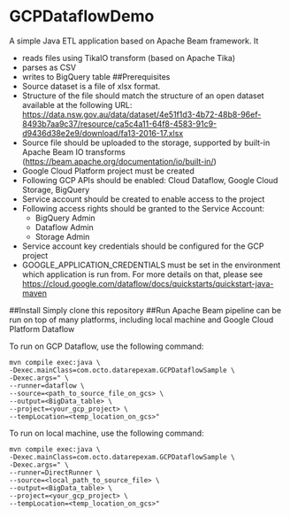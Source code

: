 # GCPDataflowDemo

A simple Java ETL application based on Apache Beam framework.
It 
 - reads files using TikaIO transform (based on Apache Tika)
 - parses as CSV 
 - writes to BigQuery table
##Prerequisites
 - Source dataset is a file of xlsx format. 
 - Structure of the file should match the structure of an open dataset available at the following URL:
 https://data.nsw.gov.au/data/dataset/4e51f1d3-4b72-48b8-96ef-8493b7aa9c37/resource/ca5c4a11-64f8-4583-91c9-d9436d38e2e9/download/fa13-2016-17.xlsx
 - Source file should be uploaded to the storage, supported by built-in Apache Beam IO transforms (https://beam.apache.org/documentation/io/built-in/)
 - Google Cloud Platform project must be created
 - Following GCP APIs should be enabled: Cloud Dataflow, Google Cloud Storage, BigQuery
 - Service account should be created to enable access to the project
 - Following access rights should be granted to the Service Account: 
    - BigQuery Admin
    - Dataflow Admin
    - Storage Admin
 - Service account key credentials should be configured for the GCP project  
 - GOOGLE_APPLICATION_CREDENTIALS must be set in the environment which application is run from. For more details on that, please see 
 https://cloud.google.com/dataflow/docs/quickstarts/quickstart-java-maven
 
##Install
Simply clone this repository 
##Run
Apache Beam pipeline can be run on top of many platforms, including local machine and Google Cloud Platform Dataflow

To run on GCP Dataflow, use the following command:
```
mvn compile exec:java \
-Dexec.mainClass=com.octo.datarepexam.GCPDataflowSample \
-Dexec.args=" \
--runner=dataflow \
--source=<path_to_source_file_on_gcs> \ 
--output=<BigData_table> \
--project=<your_gcp_project> \
--tempLocation=<temp_location_on_gcs>"
```

To run on local machine, use the following command:
```
mvn compile exec:java \
-Dexec.mainClass=com.octo.datarepexam.GCPDataflowSample \ 
-Dexec.args=" \
--runner=DirectRunner \
--source=<local_path_to_source_file> \
--output=<BigData_table> \
--project=<your_gcp_project> \ 
--tempLocation=<temp_location_on_gcs>"
```
 